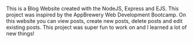 This is a Blog Website created with the NodeJS, Express and EJS. This project was inspired by the AppBrewery Web Development Bootcamp. On this website you can view posts, create new posts, delete posts and edit existing posts. This project was super fun to work on and I learned a lot of new things!